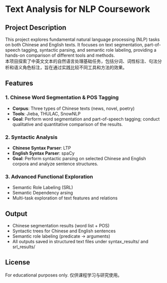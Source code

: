 # Text Analysis for NLP Coursework

## Project Description
This project explores fundamental natural language processing (NLP) tasks on both Chinese and English texts. 
It focuses on text segmentation, part-of-speech tagging, syntactic parsing, and semantic role labeling, providing a hands-on comparison of different tools and methods.  
本项目探索了中英文文本的自然语言处理基础任务，包括分词、词性标注、句法分析和语义角色标注，旨在通过实践比较不同工具和方法的效果。

## Features

### 1. Chinese Word Segmentation & POS Tagging
- **Corpus**: Three types of Chinese texts (news, novel, poetry)  
- **Tools**: Jieba, THULAC, SnowNLP  
- **Goal**: Perform word segmentation and part-of-speech tagging; conduct qualitative and quantitative comparison of the results.

### 2. Syntactic Analysis
- **Chinese Syntax Parser**: LTP  
- **English Syntax Parser**: spaCy  
- **Goal**: Perform syntactic parsing on selected Chinese and English corpora and analyze sentence structures.

### 3. Advanced Functional Exploration
- Semantic Role Labeling (SRL)  
- Semantic Dependency arsing  
- Multi-task exploration of text features and relations  

## Output
- Chinese segmentation results (word list + POS)
- Syntactic trees for Chinese and English sentences
- Semantic role labeling (predicate -> arguments)
- All outputs saved in structured text files under syntax_results/ and srl_results/

## License
For educational purposes only.
仅供课程学习与研究使用。
